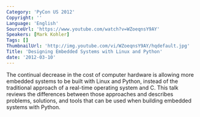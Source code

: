 ```yaml
---
Category: 'PyCon US 2012'
Copyright: ''
Language: 'English'
SourceUrl: 'https://www.youtube.com/watch?v=WZoeqnsY9AY'
Speakers: [Mark Kohler]
Tags: []
ThumbnailUrl: 'http://img.youtube.com/vi/WZoeqnsY9AY/hqdefault.jpg'
Title: 'Designing Embedded Systems with Linux and Python'
date: '2012-03-10'
---
```

The continual decrease in the cost of computer hardware is allowing more
embedded systems to be built with Linux and Python, instead of the traditional
approach of a real-time operating system and C. This talk reviews the
differences between those approaches and describes problems, solutions, and
tools that can be used when building embedded systems with Python.


